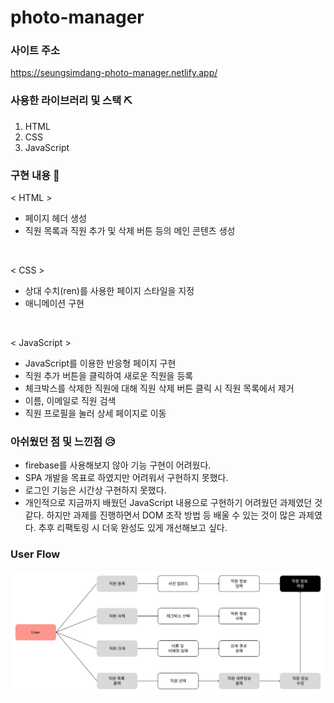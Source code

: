 # photo-manager

### 사이트 주소

<a>https://seungsimdang-photo-manager.netlify.app/</a>

### 사용한 라이브러리 및 스택 ⛏️

1. HTML
2. CSS
3. JavaScript

### 구현 내용 🔧

< HTML >

- 페이지 헤더 생성
- 직원 목록과 직원 추가 및 삭제 버튼 등의 메인 콘텐츠 생성

<br>

< CSS >

- 상대 수치(ren)를 사용한 페이지 스타일을 지정
- 애니메이션 구현

<br>

< JavaScript >

- JavaScript를 이용한 반응형 페이지 구현
- 직원 추가 버튼을 클릭하여 새로운 직원을 등록
- 체크박스를 삭제한 직원에 대해 직원 삭제 버튼 클릭 시 직원 목록에서 제거
- 이름, 이메일로 직원 검색
- 직원 프로필을 눌러 상세 페이지로 이동

### 아쉬웠던 점 및 느낀점 😥

- firebase를 사용해보지 않아 기능 구현이 어려웠다.
- SPA 개발을 목표로 하였지만 어려워서 구현하지 못했다.
- 로그인 기능은 시간상 구현하지 못했다.
- 개인적으로 지금까지 배웠던 JavaScript 내용으로 구현하기 어려웠던 과제였던 것 같다. 하지만 과제를 진행하면서 DOM 조작 방법 등 배울 수 있는 것이 많은 과제였다. 추후 리팩토링 시 더욱 완성도 있게 개선해보고 싶다.

### User Flow

![User Flow](https://raw.githubusercontent.com/KDT1-FE/Y_FE_JAVASCRIPT_PICTURE/c8e0ffa5cd142586a8287195821b2fb42fbf0c72/assets/images/User%20Flow.png)
